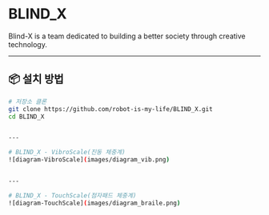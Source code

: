 # BLIND_X
Blind-X is a team dedicated to building a better society through creative technology.

---
## 📦 설치 방법
```bash
# 저장소 클론
git clone https://github.com/robot-is-my-life/BLIND_X.git
cd BLIND_X


---

# BLIND_X - VibroScale(진동 체중계)
![diagram-VibroScale](images/diagram_vib.png)


---

# BLIND_X - TouchScale(점자패드 체중계)
![diagram-TouchScale](images/diagram_braile.png)
